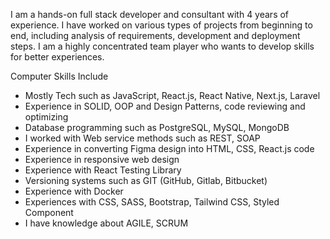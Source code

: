 I am a hands-on full stack developer and consultant with 4 years of experience. I have worked on various types of projects from beginning to end, including analysis of requirements, development and deployment steps. I am a highly concentrated team player who wants to develop skills for better experiences.

Computer Skills Include
<ul>
<li>Mostly Tech such as JavaScript, React.js, React Native, Next.js, Laravel</li>
<li>Experience in SOLID, OOP and Design Patterns, code reviewing and optimizing</li>
<li>Database programming such as PostgreSQL, MySQL, MongoDB </li>
<li>I worked with Web service methods such as REST, SOAP</li>
<li>Experience in converting Figma design into HTML, CSS, React.js code</li>
<li>Experience in responsive web design</li>
<li>Experience with React Testing Library</li>
<li>Versioning systems such as GIT (GitHub, Gitlab, Bitbucket)</li>
<li>Experience with Docker </li>
<li>Experiences with CSS, SASS, Bootstrap, Tailwind CSS, Styled Component</li>
<li>I have knowledge about AGILE, SCRUM</li>  
</ul>
